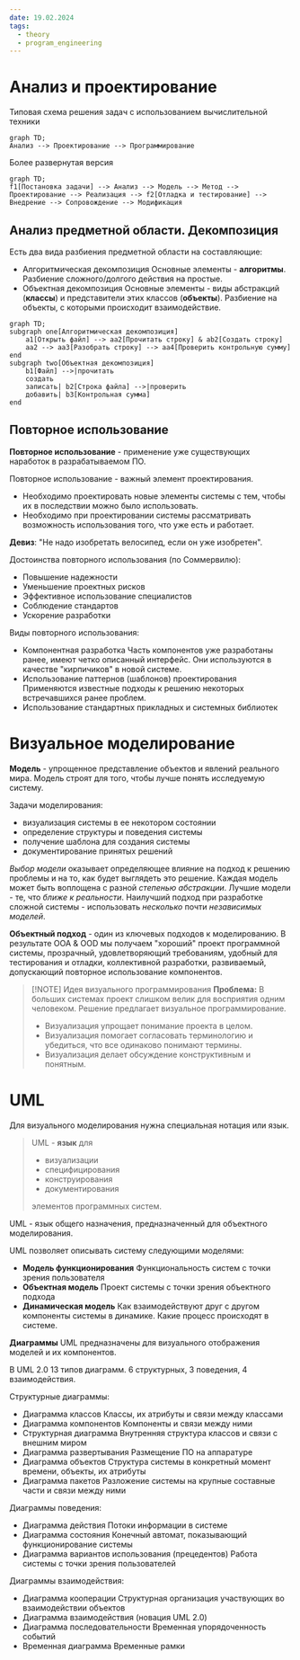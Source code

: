 ```yaml
---
date: 19.02.2024
tags:
  - theory
  - program_engineering
---
```

# Анализ и проектирование
Типовая схема решения задач с использованием вычислительной техники
```mermaid
graph TD;
Анализ --> Проектирование --> Программирование
```

Более развернутая версия
```mermaid
graph TD;
f1[Постановка задачи] --> Анализ --> Модель --> Метод --> Проектирование --> Реализация --> f2[Отладка и тестирование] --> Внедрение --> Сопровождение --> Модификация
```

## Анализ предметной области. Декомпозиция
Есть два вида разбиения предметной области на составляющие:
- Алгоритмическая декомпозиция
  Основные элементы - **алгоритмы**.
  Разбиение сложного/долгого действия на простые.
- Объектная декомпозиция
  Основные элементы - виды абстракций (**классы**) и представители этих классов (**объекты**).
  Разбиение на объекты, с которыми происходит взаимодействие.

```mermaid
graph TD;
subgraph one[Алгоритмическая декомпозиция]
	a1[Открыть файл] --> aa2[Прочитать строку] & ab2[Создать строку]
	aa2 --> aa3[Разобрать строку] --> aa4[Проверить контрольную сумму]
end
subgraph two[Объектная декомпозиция]
	b1[Файл] -->|прочитать
	создать
	записать| b2[Строка файла] -->|проверить
	добавить| b3[Контрольная сумма]
end
```


## Повторное использование
**Повторное использование** - применение уже существующих наработок в разрабатываемом ПО.

Повторное использование - важный элемент проектирования.
- Необходимо проектировать новые элементы системы с тем, чтобы их в последствии можно было использовать.
- Необходимо при проектировании системы рассматривать возможность использования того, что уже есть и работает.

**Девиз**: "Не надо изобретать велосипед, если он уже изобретен".

Достоинства повторного использования (по Соммервилю):
- Повышение надежности
- Уменьшение проектных рисков
- Эффективное использование специалистов
- Соблюдение стандартов
- Ускорение разработки

Виды повторного использования:
- Компонентная разработка
  Часть компонентов уже разработаны ранее, имеют четко описанный интерфейс. Они используются в качестве "кирпичиков" в новой системе.
- Использование паттернов (шаблонов) проектирования
  Применяются известные подходы к решению некоторых встречавшихся ранее проблем.
- Использование стандартных прикладных и системных библиотек

# Визуальное моделирование
**Модель** - упрощенное представление объектов и явлений реального мира.
Модель строят для того, чтобы лучше понять исследуемую систему.

Задачи моделирования:
- визуализация системы в ее некотором состоянии
- определение структуры и поведения системы
- получение шаблона для создания системы
- документирование принятых решений

*Выбор модели* оказывает определяющее влияние на подход к решению проблемы и на то, как будет выглядеть это решение.
Каждая модель может быть воплощена с разной *степенью абстракции*.
Лучшие модели - те, что *ближе к реальности*.
Наилучший подход при разработке сложной системы - использовать *несколько* почти *независимых моделей*.

**Объектный подход** - один из ключевых подходов к моделированию.
В результате OOA & OOD мы получаем "хороший" проект программной системы, прозрачный, удовлетворяющий требованиям, удобный для тестирования и отладки, коллективной разработки, развиваемый, допускающий повторное использование компонентов.

> [!NOTE] Идея визуального программирования
> **Проблема:** В больших системах проект слишком велик для восприятия одним человеком.
> Решение предлагает визуальное программирование.
> 
> - Визуализация упрощает понимание проекта в целом.
> - Визуализация помогает согласовать терминологию и убедиться, что все одинаково понимают термины.
> - Визуализация делает обсуждение конструктивным и понятным.

# UML
Для визуального моделирования нужна специальная нотация или язык.

>UML - **язык** для 
> - визуализации
> - специфицирования
> - конструирования
> - документирования
>
>элементов программных систем.

UML - язык общего назначения, предназначенный для объектного моделирования.

UML позволяет описывать систему следующими моделями:
- **Модель функционирования**
  Функциональность систем с точки зрения пользователя
- **Объектная модель**
  Проект системы с точки зрения объектного подхода
- **Динамическая модель**
  Как взаимодействуют друг с другом компоненты системы в динамике. Какие процесс происходят в системе.
  
**Диаграммы** UML предназначены для визуального отображения моделей и их компонентов.

В UML 2.0 13 типов диаграмм. 6 структурных, 3 поведения, 4 взаимодействия.

Структурные диаграммы:
- Диаграмма классов
  Классы, их атрибуты и связи между классами
- Диаграмма компонентов
  Компоненты и связи между ними
- Структурная диаграмма
  Внутренняя структура классов и связи с внешним миром
- Диаграмма развертывания
  Размещение ПО на аппаратуре
- Диаграмма объектов
  Структура системы в конкретный момент времени, объекты, их атрибуты
- Диаграмма пакетов
  Разложение системы на крупные составные части и связи между ними

Диаграммы поведения:
- Диаграмма действия
  Потоки информации в системе
- Диаграмма состояния
  Конечный автомат, показывающий функционирование системы
- Диаграмма вариантов использования (прецедентов)
  Работа системы с точки зрения пользователей

Диаграммы взаимодействия:
- Диаграмма кооперации
  Структурная организация участвующих во взаимодействии объектов
- Диаграмма взаимодействия (новация UML 2.0)
- Диаграмма последовательности
  Временная упорядоченность событий
- Временная диаграмма
  Временные рамки

